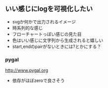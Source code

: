 ## いい感じにlogを可視化したい

- svgか何かで出力されるイメージ
- 時系列的な感じ
- フローチャートっぽい感じの見た目
- 色はいい感じに文字列から生成されると嬉しい
- start,endのpairがないときには?とかにする？

### pygal

http://www.pygal.org

- 依存がほぼzeroで良さそう
